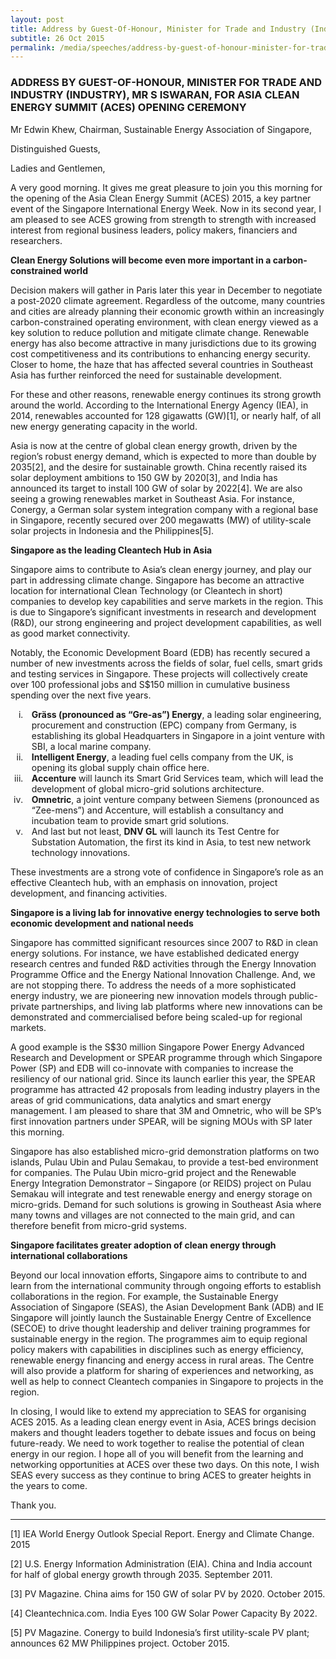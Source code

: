 ```yaml
---
layout: post
title: ​Address by Guest-Of-Honour, Minister for Trade and Industry (Industry), Mr S Iswaran, for Asia Clean Energy Summit (ACES) Opening Ceremony
subtitle: 26 Oct 2015
permalink: /media/speeches/address-by-guest-of-honour-minister-for-trade-and-industry-(industry)-mr-s-iswaran-for-asia-clean-energy-summit-(aces)-opening-ceremony
---
```


### ADDRESS BY GUEST-OF-HONOUR, MINISTER FOR TRADE AND INDUSTRY (INDUSTRY), MR S ISWARAN, FOR ASIA CLEAN ENERGY SUMMIT (ACES) OPENING CEREMONY

Mr Edwin Khew, Chairman, Sustainable Energy Association of Singapore,

Distinguished Guests,

Ladies and Gentlemen,

A very good morning.  It gives me great pleasure to join you this morning for the opening of the Asia Clean Energy Summit (ACES) 2015, a key partner event of the Singapore International Energy Week. Now in its second year, I am pleased to see ACES growing from strength to strength with increased interest from regional business leaders, policy makers, financiers and researchers.

**Clean Energy Solutions will become even more important in a carbon-constrained world**

Decision makers will gather in Paris later this year in December to negotiate a post-2020 climate agreement. Regardless of the outcome, many countries and cities are already planning their economic growth within an increasingly carbon-constrained operating environment, with clean energy viewed as a key solution to reduce pollution and mitigate climate change. Renewable energy has also become attractive in many jurisdictions due to its growing cost competitiveness and its contributions to enhancing energy security. Closer to home, the haze that has affected several countries in Southeast Asia has further reinforced the need for sustainable development. 

For these and other reasons, renewable energy continues its strong growth around the world. According to the International Energy Agency (IEA), in 2014, renewables accounted for 128 gigawatts (GW)[1], or nearly half, of all new energy generating capacity in the world.  

Asia is now at the centre of global clean energy growth, driven by the region’s robust energy demand, which is expected to more than double by 2035[2], and the desire for sustainable growth. China recently raised its solar deployment ambitions to 150 GW by 2020[3], and India has announced its target to install 100 GW of solar by 2022[4].  We are also seeing a growing renewables market in Southeast Asia.  For instance, Conergy, a German solar system integration company with a regional base in Singapore, recently secured over 200 megawatts (MW) of utility-scale solar projects in Indonesia and the Philippines[5].

**Singapore as the leading Cleantech Hub in Asia**

Singapore aims to contribute to Asia’s clean energy journey, and play our part in addressing climate change. Singapore has become an attractive location for international Clean Technology (or Cleantech in short) companies to develop key capabilities and serve markets in the region. This is due to Singapore’s significant investments in research and development (R&D), our strong engineering and project development capabilities, as well as good market connectivity.

Notably, the Economic Development Board (EDB) has recently secured a number of new investments across the fields of solar, fuel cells, smart grids and testing services in Singapore. These projects will collectively create over 100 professional jobs and S$150 million in cumulative business spending over the next five years.

+ **Gräss (pronounced as “Gre-as”) Energy**, a leading solar engineering, procurement and construction (EPC) company from Germany, is establishing its global Headquarters in Singapore in a joint venture with SBI, a local marine company. 
+ **Intelligent Energy**, a leading fuel cells company from the UK, is opening its global supply chain office here.
+ **Accenture** will launch its Smart Grid Services team, which will lead the development of global micro-grid solutions architecture.
+ **Omnetric**, a joint venture company between Siemens (pronounced as “Zee-mens”) and Accenture, will establish a consultancy and incubation team to provide smart grid solutions.
+ And last but not least, **DNV GL** will launch its Test Centre for Substation Automation, the first its kind in Asia, to test new network technology innovations.

These investments are a strong vote of confidence in Singapore’s role as an effective Cleantech hub, with an emphasis on innovation, project development, and financing activities.

**Singapore is a living lab for innovative energy technologies to serve both economic development and national needs**

Singapore has committed significant resources since 2007 to R&D in clean energy solutions. For instance, we have established dedicated energy research centres and funded R&D activities through the Energy Innovation Programme Office and the Energy National Innovation Challenge. And, we are not stopping there. To address the needs of a more sophisticated energy industry, we are pioneering new innovation models through public-private partnerships, and living lab platforms where new innovations can be demonstrated and commercialised before being scaled-up for regional markets.

A good example is the S$30 million Singapore Power Energy Advanced Research and Development or SPEAR programme through which Singapore Power (SP) and EDB will co-innovate with companies to increase the resiliency of our national grid. Since its launch earlier this year, the SPEAR programme has attracted 42 proposals from leading industry players in the areas of grid communications, data analytics and smart energy management. I am pleased to share that 3M and Omnetric, who will be SP’s first innovation partners under SPEAR, will be signing MOUs with SP later this morning.

Singapore has also established micro-grid demonstration platforms on two islands, Pulau Ubin and Pulau Semakau, to provide a test-bed environment for companies. The Pulau Ubin micro-grid project and the Renewable Energy Integration Demonstrator – Singapore (or REIDS) project on Pulau Semakau will integrate and test renewable energy and energy storage on micro-grids. Demand for such solutions is growing in Southeast Asia where many towns and villages are not connected to the main grid, and can therefore benefit from micro-grid systems.

**Singapore facilitates greater adoption of clean energy through international collaborations**

Beyond our local innovation efforts, Singapore aims to contribute to and learn from the international community through ongoing efforts to establish collaborations in the region. For example, the Sustainable Energy Association of Singapore (SEAS), the Asian Development Bank (ADB) and IE Singapore will jointly launch the Sustainable Energy Centre of Excellence (SECOE) to drive thought leadership and deliver training programmes for sustainable energy in the region. The programmes aim to equip regional policy makers with capabilities in disciplines such as energy efficiency, renewable energy financing and energy access in rural areas. The Centre will also provide a platform for sharing of experiences and networking, as well as help to connect Cleantech companies in Singapore to projects in the region. 

In closing, I would like to extend my appreciation to SEAS for organising ACES 2015. As a leading clean energy event in Asia, ACES brings decision makers and thought leaders together to debate issues and focus on being future-ready. We need to work together to realise the potential of clean energy in our region. I hope all of you will benefit from the learning and networking opportunities at ACES over these two days. On this note, I wish SEAS every success as they continue to bring ACES to greater heights in the years to come.

Thank you.

___

[1] IEA World Energy Outlook Special Report. Energy and Climate Change. 2015

[2] U.S. Energy Information Administration (EIA). China and India account for half of global energy growth through 2035. September 2011.

[3] PV Magazine. China aims for 150 GW of solar PV by 2020. October 2015.

[4] Cleantechnica.com. India Eyes 100 GW Solar Power Capacity By 2022.

[5] PV Magazine. Conergy to build Indonesia’s first utility-scale PV plant; announces 62 MW Philippines project. October 2015.

<style type='text/css'>
	li { list-style-type: lower-roman; padding-left: 10px}
    .content li > ul { margin-top: 0px !important; }
    .content ul > li:last-child { margin-top: 0px !important; }
</style>